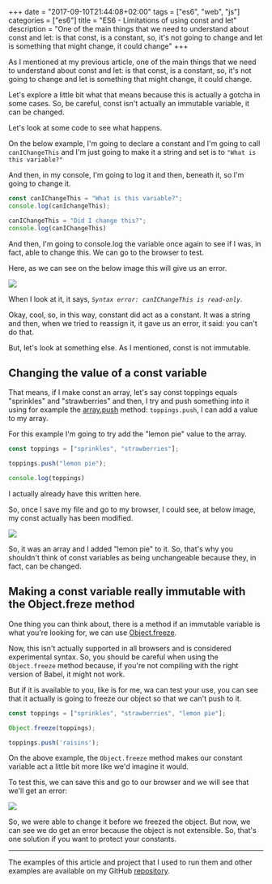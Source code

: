 +++
date = "2017-09-10T21:44:08+02:00"
tags = ["es6", "web", "js"]
categories = ["es6"]
title = "ES6 - Limitations of using const and let"
description = "One of the main things that we need to understand about const and let: is that const, is a constant, so, it's not going to change and let is something that might change, it could change"
+++

As I mentioned at my previous article, one of the main things that we need to understand about const and let:
is that const, is a constant, so, it's not going to change and let is something that might change, it could change.

Let's explore a little bit what that means because this is actually a gotcha in some cases.
So, be careful, const isn't actually an immutable variable, it can be changed.

Let's look at some code to see what happens.

On the below example, I'm going to declare a constant and I'm going to call `canIChangeThis` and I'm just going to make
it a string and set is to `"What is this variable?"`

And then, in my console, I'm going to log it and then, beneath it, so I'm going to change it.

```javascript
const canIChangeThis = "What is this variable?";
console.log(canIchangeThis);

canIChangeThis = "Did I change this?";
console.log(canIChangeThis)
```
And then, I'm going to console.log the variable once again to see if I was, in fact, able to change this.
We can go to the browser to test.

Here, as we can see on the below image this will give us an error.

![](/images/posts/es6/const-and-let-limitations/const-error.png)

When I look at it, it says, *`Syntax error: canIChangeThis is read-only`*.

Okay, cool, so, in this way, constant did act as a constant. It was a string and then, when we tried to reassign it,
it gave us an error, it said: you can't do that.

But, let's look at something else. As I mentioned, const is not immutable.

## Changing the value of a const variable

That means, if I make const an array, let's say const toppings equals "sprinkles" and "strawberries" and then, I try and
push something into it using for example the
[array.push](https://developer.mozilla.org/pt-BR/docs/Web/JavaScript/Reference/Global_Objects/Array/push) method: `toppings.push`,
I can add a value to my array.

For this example I'm going to try add the "lemon pie" value to the array.

```javascript
const toppings = ["sprinkles", "strawberries"];

toppings.push("lemon pie");

console.log(toppings)
```

I actually already have this written here.

So, once I save my file and go to my browser, I could see, at below image, my const actually has been modified.

![](/images/posts/es6/const-and-let-limitations/const-array-mutable.png)

So, it was an array and I added "lemon pie" to it. So, that's why you shouldn't think of const variables as being
unchangeable because they, in fact, can be changed.

## Making a const variable really immutable with the Object.freze method

One thing you can think about, there is a method if an immutable variable is what you're looking for,
we can use [Object.freeze](https://developer.mozilla.org/en-US/docs/Web/JavaScript/Reference/Global_Objects/Object/freeze).

Now, this isn't actually supported in all browsers and is considered experimental syntax.
So, you should be careful when using the `Object.freeze` method because, if you're not compiling with the right version of Babel,
it might not work.

But if it is available to you, like is for me, wa can test your use, you can see that it actually is going to freeze
our object so that we can't push to it.

```javascript
const toppings = ["sprinkles", "strawberries", "lemon pie"];

Object.freeze(toppings);

toppings.push('raisins');
```

On the above example, the `Object.freeze` method  makes our constant variable act a little bit more like we'd imagine it would.

To test this, we can save this and go to our browser and we will see that we'll get an error:

![](/images/posts/es6/const-and-let-limitations/object-freeze-error.png)

So, we were able to change it before we freezed the object. But now, we can see we do get an error because
the object is not extensible. So, that's one solution if you want to protect your constants.

---

The examples of this article and project that I used to run them and other examples are available on my GitHub
[repository](https://github.com/coderade/es6-examples).
